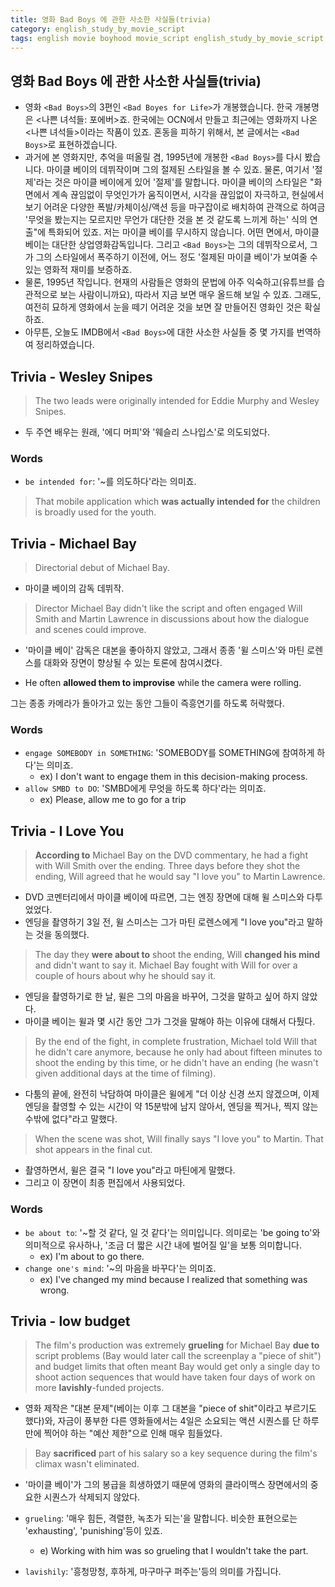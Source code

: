 ```yaml
---
title: 영화 Bad Boys 에 관한 사소한 사실들(trivia)
category: english_study_by_movie_script
tags: english movie boyhood movie_script english_study_by_movie_script BadBoys
---
```


## 영화 Bad Boys 에 관한 사소한 사실들(trivia)

- 영화 `<Bad Boys>`의 3편인 `<Bad Boyes for Life>`가 개봉했습니다. 한국 개봉명은 <나쁜 녀석들: 포에버>죠. 한국에는 OCN에서 만들고 최근에는 영화까지 나온 <나쁜 녀석들>이라는 작품이 있죠. 혼동을 피하기 위해서, 본 글에서는 `<Bad Boys>`로 표현하겠습니다.
- 과거에 본 영화지만, 추억을 떠올릴 겸, 1995년에 개봉한 `<Bad Boys>`를 다시 봤습니다. 마이클 베이의 데뷔작이며 그의 절제된 스타일을 볼 수 있죠. 물론, 여기서 '절제'라는 것은 마이클 베이에게 있어 '절제'를 말합니다. 마이클 베이의 스타일은 "화면에서 계속 끊임없이 무엇인가가 움직이면서, 시각을 끊임없이 자극하고, 현실에서 보기 어려운 다양한 폭발/카체이싱/액션 등을 마구잡이로 배치하여 관객으로 하여금 '무엇을 봤는지는 모르지만 무언가 대단한 것을 본 것 같도록 느끼게 하는' 식의 연출"에 특화되어 있죠. 저는 마이클 베이를 무시하지 않습니다. 어떤 면에서, 마이클 베이는 대단한 상업영화감독입니다. 그리고 `<Bad Boys>`는 그의 데뷔작으로서, 그가 그의 스타일에서 폭주하기 이전에, 어느 정도 '절제된 마이클 베이'가 보여줄 수 있는 영화적 재미를 보증하죠. 
- 물론, 1995년 작입니다. 현재의 사람들은 영화의 문법에 아주 익숙하고(유튜브를 습관적으로 보는 사람이니까요), 따라서 지금 보면 매우 올드해 보일 수 있죠. 그래도, 여전히 묘하게 영화에서 눈을 떼기 어려운 것을 보면 잘 만들어진 영화인 것은 확실하죠. 
- 아무튼, 오늘도 IMDB에서 `<Bad Boys>`에 대한 사소한 사실들 중 몇 가지를 번역하여 정리하였습니다. 

## Trivia - Wesley Snipes

> The two leads were originally intended for Eddie Murphy and Wesley Snipes.

- 두 주연 배우는 원래, '에디 머피'와 '웨슬리 스나입스'로 의도되었다. 

### Words

- `be intended for`: '~를 의도하다'라는 의미죠.

> That mobile application which **was actually intended for** the children is broadly used for the youth.

## Trivia - Michael Bay

> Directorial debut of Michael Bay.

- 마이클 베이의 감독 데뷔작. 

> Director Michael Bay didn't like the script and often engaged Will Smith and Martin Lawrence in discussions about how the dialogue and scenes could improve.

- '마이클 베이' 감독은 대본을 좋아하지 않았고, 그래서 종종 '윌 스미스'와 마틴 로렌스를 대화와 장면이 향상될 수 있는 토론에 참여시켰다.

- He often **allowed them to improvise** while the camera were rolling. 

그는 종종 카메라가 돌아가고 있는 동안 그들이 즉흥연기를 하도록 허락했다.

### Words 

- `engage SOMEBODY in SOMETHING`: 'SOMEBODY를 SOMETHING에 참여하게 하다'는 의미죠. 
  - ex) I don't want to engage them in this decision-making process.
- `allow SMBD to DO`: 'SMBD에게 무엇을 하도록 하다'라는 의미죠.
  - ex) Please, allow me to go for a trip

## Trivia - I Love You

> **According to** Michael Bay on the DVD commentary, he had a fight with Will Smith over the ending. Three days before they shot the ending, Will agreed that he would say "I love you" to Martin Lawrence.

- DVD 코멘터리에서 마이클 베이에 따르면, 그는 엔징 장면에 대해 윌 스미스와 다투었었다.
- 엔딩을 촬영하기 3일 전, 윌 스미스는 그가 마틴 로렌스에게 "I love you"라고 말하는 것을 동의했다.

> The day they **were about to** shoot the ending, Will **changed his mind** and didn't want to say it. Michael Bay fought with Will for over a couple of hours about why he should say it. 

- 엔딩을 촬영하기로 한 날, 윌은 그의 마음을 바꾸어, 그것을 말하고 싶어 하지 않았다.
- 마이클 베이는 윌과 몇 시간 동안 그가 그것을 말해야 하는 이유에 대해서 다퉜다.

> By the end of the fight, in complete frustration, Michael told Will that he didn't care anymore, because he only had about fifteen minutes to shoot the ending by this time, or he didn't have an ending (he wasn't given additional days at the time of filming). 

- 다툼의 끝에, 완전히 낙담하여 마이클은 윌에게 "더 이상 신경 쓰지 않겠으며, 이제 엔딩을 촬영할 수 있는 시간이 약 15분밖에 남지 않아서, 엔딩을 찍거나, 찍지 않는 수밖에 없다"라고 말했다. 

> When the scene was shot, Will finally says "I love you" to Martin. That shot appears in the final cut.

- 촬영하면서, 윌은 결국 "I love you"라고 마틴에게 말했다.
- 그리고 이 장면이 최종 편집에서 사용되었다.

### Words

- `be about to`: '~할 것 같다, 일 것 같다'는 의미입니다. 의미로는 'be going to'와 의미적으로 유사하나, '조금 더 짧은 시간 내에 벌어질 일'을 보통 의미합니다. 
  - ex) I'm about to go there. 
- `change one's mind`: '~의 마음을 바꾸다'는 의미죠. 
  - ex) I've changed my mind because I realized that something was wrong.

## Trivia - low budget

> The film's production was extremely **grueling** for Michael Bay **due to** script problems (Bay would later call the screenplay a "piece of shit") and budget limits that often meant Bay would get only a single day to shoot action sequences that would have taken four days of work on more **lavishly**-funded projects. 

- 영화 제작은 "대본 문제"(베이는 이후 그 대본을 "piece of shit"이라고 부르기도 했다)와, 자금이 풍부한 다른 영화들에서는 4일은 소요되는 액션 시퀀스를 단 하루 만에 찍어야 하는 "예산 제한"으로 인해 매우 힘들었다.

> Bay **sacrificed** part of his salary so a key sequence during the film's climax wasn't eliminated.

- '마이클 베이'가 그의 봉급을 희생하였기 때문에 영화의 클라이맥스 장면에서의 중요한 시퀀스가 삭제되지 않았다.

- `grueling`: '매우 힘든, 격렬한, 녹초가 되는'을 말합니다. 비슷한 표현으로는 'exhausting', 'punishing'등이 있죠. 
  - e) Working with him was so grueling that I wouldn't take the part. 
- `lavishily`: '흥청망청, 후하게, 마구마구 퍼주는'등의 의미를 가집니다.
